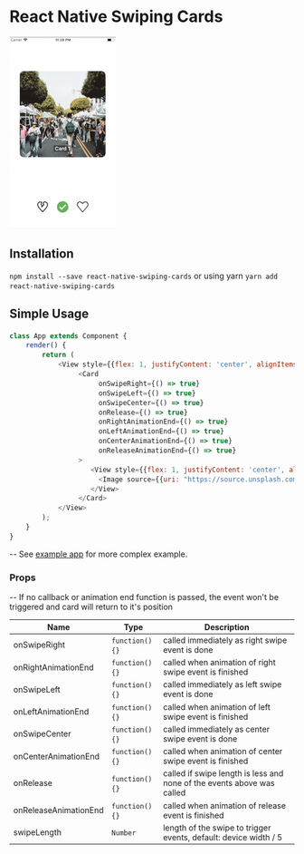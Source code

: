 # React Native Swiping Cards

![React Native Swiping Cards](https://github.com/var77/react-native-swiping-cards/blob/master/screenshots/demo.gif)


## Installation
`npm install --save react-native-swiping-cards` or using yarn `yarn add react-native-swiping-cards` 

## Simple Usage

```javascript
class App extends Component {
    render() {
        return (
            <View style={{flex: 1, justifyContent: 'center', alignItems: 'center'}}>
                 <Card
                      onSwipeRight={() => true}
                      onSwipeLeft={() => true}
                      onSwipeCenter={() => true}
                      onRelease={() => true}
                      onRightAnimationEnd={() => true}
                      onLeftAnimationEnd={() => true}
                      onCenterAnimationEnd={() => true}
                      onReleaseAnimationEnd={() => true}
                 >
                    <View style={{flex: 1, justifyContent: 'center', alignItems: 'center'}}>
                      <Image source={{uri: "https://source.unsplash.com/random"}} />
                    </View>
                 </Card> 
            </View>
        );
    }
}
```

-- See [example app](https://github.com/var77/react-native-swiping-cards/blob/master/example) for more complex example.

### Props

-- If no callback or animation end function is passed, the event won't be triggered and card will return to it's position

| Name | Type | Description |
|---|---|---|
| onSwipeRight | `function(){}` | called immediately as right swipe event is done |
| onRightAnimationEnd | `function(){}` | called when animation of right swipe event is finished |
| onSwipeLeft | `function(){}` | called immediately as left swipe event is done |
| onLeftAnimationEnd | `function(){}` | called when animation of left swipe event is finished |
| onSwipeCenter | `function(){}` | called immediately as center swipe event is done |
| onCenterAnimationEnd | `function(){}` | called when animation of center swipe event is finished |
| onRelease | `function(){}` | called if swipe length is less and none of the events above was called |
| onReleaseAnimationEnd | `function(){}` | called when animation of release event is finished |
| swipeLength | `Number` | length of the swipe to trigger events, default: device width / 5 |

